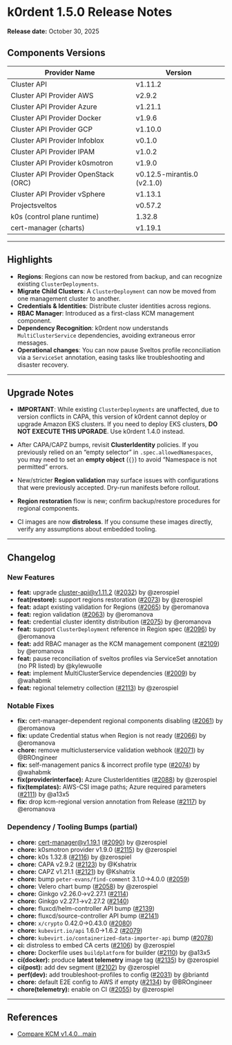 # k0rdent 1.5.0 Release Notes 

**Release date:** October 30, 2025

## Components Versions

| Provider Name                        | Version |
| ------------------------------------ | ------- |
| Cluster API                          | v1.11.2 |
| Cluster API Provider AWS             | v2.9.2  |
| Cluster API Provider Azure           | v1.21.1 |
| Cluster API Provider Docker          | v1.9.6  |
| Cluster API Provider GCP             | v1.10.0 |
| Cluster API Provider Infoblox        | v0.1.0  |
| Cluster API Provider IPAM            | v1.0.2  |
| Cluster API Provider k0smotron       | v1.9.0  |
| Cluster API Provider OpenStack (ORC) | v0.12.5-mirantis.0 (v2.1.0) |
| Cluster API Provider vSphere         | v1.13.1 |
| Projectsveltos                       | v0.57.2 |
| k0s (control plane runtime)          | 1.32.8  |
| cert-manager (charts)                | v1.19.1 |

---

## Highlights

  * **Regions**: Regions can now be restored from backup, and can recognize existing `ClusterDeployments`.
  * **Migrate Child Clusters**: A `ClusterDeployment` can now be moved from one management cluster to another.
  * **Credentials & Identities**: Distribute cluster identities across regions.
  * **RBAC Manager**: Introduced as a first-class KCM management component.
  * **Dependency Recognition**: k0rdent now understands `MultiClusterService` dependencies, avoiding extraneous error messages.
  * **Operational changes**: You can now pause Sveltos profile reconciliation via a `ServiceSet` annotation, easing tasks like troubleshooting and disaster recovery.

---

## Upgrade Notes

  * **IMPORTANT**: While existing `ClusterDeployments` are unaffected, due to version conflicts in CAPA, this version of k0rdent cannot deploy or upgrade Amazon EKS clusters. If you need to deploy EKS clusters, **DO NOT EXECUTE THIS UPGRADE**.  Use k0rdent 1.4.0 instead.
  * After CAPA/CAPZ bumps, revisit **ClusterIdentity** policies. If you previously relied on an “empty selector” in `.spec.allowedNamespaces`, you may need to set an **empty object** (`{}`) to avoid “Namespace is not permitted” errors.

  * New/stricter **Region validation** may surface issues with configurations that were previously accepted. Dry-run manifests before rollout.
  * **Region restoration** flow is new; confirm backup/restore procedures for regional components.

  * CI images are now **distroless**. If you consume these images directly, verify any assumptions about embedded tooling.

---

## Changelog

### New Features

* **feat:** upgrade cluster-api@v1.11.2 ([#2032](https://github.com/k0rdent/kcm/pull/2032)) by @zerospiel
* **feat(restore):** support regions restoration ([#2073](https://github.com/k0rdent/kcm/pull/2073)) by @zerospiel
* **feat:** adapt existing validation for Regions ([#2065](https://github.com/k0rdent/kcm/pull/2065)) by @eromanova
* **feat:** region validation ([#2063](https://github.com/k0rdent/kcm/pull/2063)) by @eromanova
* **feat:** credential cluster identity distribution ([#2075](https://github.com/k0rdent/kcm/pull/2075)) by @eromanova
* **feat:** support `ClusterDeployment` reference in Region spec ([#2096](https://github.com/k0rdent/kcm/pull/2096)) by @eromanova
* **feat:** add RBAC manager as the KCM management component ([#2109](https://github.com/k0rdent/kcm/pull/2109)) by @eromanova
* **feat:** pause reconciliation of sveltos profiles via ServiceSet annotation (no PR listed) by @kylewuolle
* **feat:** implement MultiClusterService dependencies ([#2009](https://github.com/k0rdent/kcm/pull/2009)) by @wahabmk
* **feat:** regional telemetry collection ([#2113](https://github.com/k0rdent/kcm/pull/2113)) by @zerospiel

### Notable Fixes

* **fix:** cert-manager-dependent regional components disabling ([#2061](https://github.com/k0rdent/kcm/pull/2061)) by @eromanova
* **fix:** update Credential status when Region is not ready ([#2066](https://github.com/k0rdent/kcm/pull/2066)) by @eromanova
* **chore:** remove multiclusterservice validation webhook ([#2071](https://github.com/k0rdent/kcm/pull/2071)) by @BROngineer
* **fix:** self-management panics & incorrect profile type ([#2074](https://github.com/k0rdent/kcm/pull/2074)) by @wahabmk
* **fix(providerinterface):** Azure ClusterIdentities ([#2088](https://github.com/k0rdent/kcm/pull/2088)) by @zerospiel
* **fix(templates):** AWS-CSI image paths; Azure required parameters ([#2111](https://github.com/k0rdent/kcm/pull/2111)) by @a13x5
* **fix:** drop kcm-regional version annotation from Release ([#2117](https://github.com/k0rdent/kcm/pull/2117)) by @eromanova

### Dependency / Tooling Bumps (partial)

* **chore:** cert-manager@v1.19.1 ([#2090](https://github.com/k0rdent/kcm/pull/2090)) by @zerospiel
* **chore:** k0smotron provider v1.9.0 ([#2115](https://github.com/k0rdent/kcm/pull/2115)) by @zerospiel
* **chore:** k0s 1.32.8 ([#2116](https://github.com/k0rdent/kcm/pull/2116)) by @zerospiel
* **chore:** CAPA v2.9.2 ([#2123](https://github.com/k0rdent/kcm/pull/2123)) by @Kshatrix
* **chore:** CAPZ v1.21.1 ([#2121](https://github.com/k0rdent/kcm/pull/2121)) by @Kshatrix
* **chore:** bump `peter-evans/find-comment` 3.1.0→4.0.0 ([#2059](https://github.com/k0rdent/kcm/pull/2059))
* **chore:** Velero chart bump ([#2058](https://github.com/k0rdent/kcm/pull/2058)) by @zerospiel
* **chore:** Ginkgo v2.26.0→v2.27.1 ([#2114](https://github.com/k0rdent/kcm/pull/2114))
* **chore:** Ginkgo v2.27.1→v2.27.2 ([#2140](https://github.com/k0rdent/kcm/pull/2140))
* **chore:** fluxcd/helm-controller API bump ([#2139](https://github.com/k0rdent/kcm/pull/2139))
* **chore:** fluxcd/source-controller API bump ([#2141](https://github.com/k0rdent/kcm/pull/2141))
* **chore:** `x/crypto` 0.42.0→0.43.0 ([#2080](https://github.com/k0rdent/kcm/pull/2080))
* **chore:** `kubevirt.io/api` 1.6.0→1.6.2 ([#2079](https://github.com/k0rdent/kcm/pull/2079))
* **chore:** `kubevirt.io/containerized-data-importer-api` bump ([#2078](https://github.com/k0rdent/kcm/pull/2078))
* **ci:** distroless to embed CA certs ([#2106](https://github.com/k0rdent/kcm/pull/2106)) by @zerospiel
* **chore:** Dockerfile uses `buildplatform` for builder ([#2110](https://github.com/k0rdent/kcm/pull/2110)) by @a13x5
* **ci(docker):** produce **latest telemetry** image tag ([#2135](https://github.com/k0rdent/kcm/pull/2135)) by @zerospiel
* **ci(post):** add dev segment ([#2102](https://github.com/k0rdent/kcm/pull/2102)) by @zerospiel
* **perf(dev):** add troubleshoot-profiles to config ([#2031](https://github.com/k0rdent/kcm/pull/2031)) by @briantd
* **chore:** default E2E config to AWS if empty ([#2134](https://github.com/k0rdent/kcm/pull/2134)) by @BROngineer
* **chore(telemetry):** enable on CI ([#2055](https://github.com/k0rdent/kcm/pull/2055)) by @zerospiel

---

## References

* [Compare KCM v1.4.0…main](https://github.com/k0rdent/kcm/compare/v1.4.0...main)
